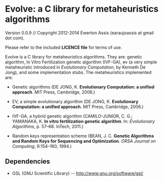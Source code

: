 
# Evolve: a C library for metaheuristics algorithms

Version 0.0.9 // Copyright 2012-2014 Ewerton Assis (earaujoassis at gmail dot com).

Please refer to the included **LICENCE file** for terms of use.

Evolve is a C library for metaheuristics algorithms. They are: genetic algorithm, In Vitro Fertilization genetic algorithm
(IVF-GA), ev (a very simple metaheuristic introduced in *Evolutionary Computation*, by Kenneth De Jong), and some implementation
stubs. The metaheuristics implemented are:

* Genetic algorithms (DE JONG, K. **Evolutionary Computation: a unified approach**. MIT Press, Cambridge, 2006.)

* EV, a simple evolutionary algorithm (DE JONG, K. **Evolutionary Computation: a unified approach**. MIT Press, Cambridge, 2006.)

* IVF-GA, a hybrid genetic algorithm (CAMILO-JUNIOR, C. G.; YAMANAKA, K. **In vitro fertilization genetic algorithm**. In: *Evolutionary Algorithms*, p. 57&ndash;68. InTech, 2011.)

* Random keys representation scheme (BEAN, J. C. **Genetic Algorithms and Random Keys for Sequencing and Optimization**. *ORSA Journal on Computing*, 6:154&ndash;160, 1994.)

## Dependencies

 * GSL (GNU Scientific Library) -- http://www.gnu.org/software/gsl/

